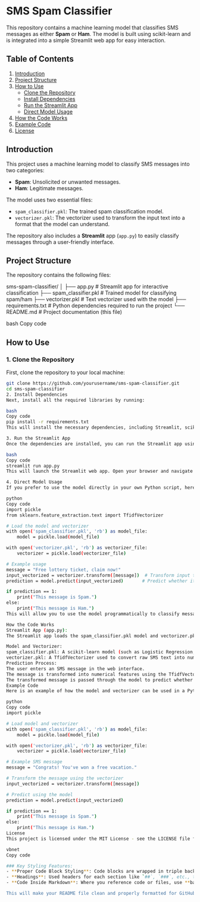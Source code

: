 # SMS Spam Classifier

This repository contains a machine learning model that classifies SMS messages as either **Spam** or **Ham**. The model is built using scikit-learn and is integrated into a simple Streamlit web app for easy interaction.

## Table of Contents
1. [Introduction](#introduction)
2. [Project Structure](#project-structure)
3. [How to Use](#how-to-use)
    - [Clone the Repository](#1-clone-the-repository)
    - [Install Dependencies](#2-install-dependencies)
    - [Run the Streamlit App](#3-run-the-streamlit-app)
    - [Direct Model Usage](#4-direct-model-usage)
4. [How the Code Works](#how-the-code-works)
5. [Example Code](#example-code)
6. [License](#license)

## Introduction
This project uses a machine learning model to classify SMS messages into two categories:
- **Spam**: Unsolicited or unwanted messages.
- **Ham**: Legitimate messages.

The model uses two essential files:
- `spam_classifier.pkl`: The trained spam classification model.
- `vectorizer.pkl`: The vectorizer used to transform the input text into a format that the model can understand.

The repository also includes a **Streamlit** app (`app.py`) to easily classify messages through a user-friendly interface.

## Project Structure
The repository contains the following files:

sms-spam-classifier/ │ ├── app.py # Streamlit app for interactive classification ├── spam_classifier.pkl # Trained model for classifying spam/ham ├── vectorizer.pkl # Text vectorizer used with the model ├── requirements.txt # Python dependencies required to run the project └── README.md # Project documentation (this file)

bash
Copy code

## How to Use

### 1. Clone the Repository
First, clone the repository to your local machine:

```bash
git clone https://github.com/yourusername/sms-spam-classifier.git
cd sms-spam-classifier
2. Install Dependencies
Next, install all the required libraries by running:

bash
Copy code
pip install -r requirements.txt
This will install the necessary dependencies, including Streamlit, scikit-learn, pandas, and numpy.

3. Run the Streamlit App
Once the dependencies are installed, you can run the Streamlit app using the following command:

bash
Copy code
streamlit run app.py
This will launch the Streamlit web app. Open your browser and navigate to http://localhost:8501 to interact with the app.

4. Direct Model Usage
If you prefer to use the model directly in your own Python script, here’s an example:

python
Copy code
import pickle
from sklearn.feature_extraction.text import TfidfVectorizer

# Load the model and vectorizer
with open('spam_classifier.pkl', 'rb') as model_file:
    model = pickle.load(model_file)

with open('vectorizer.pkl', 'rb') as vectorizer_file:
    vectorizer = pickle.load(vectorizer_file)

# Example usage
message = "Free lottery ticket, claim now!"
input_vectorized = vectorizer.transform([message])  # Transform input text
prediction = model.predict(input_vectorized)       # Predict whether it's spam or ham

if prediction == 1:
    print("This message is Spam.")
else:
    print("This message is Ham.")
This will allow you to use the model programmatically to classify messages.

How the Code Works
Streamlit App (app.py):
The Streamlit app loads the spam_classifier.pkl model and vectorizer.pkl vectorizer. It allows users to input an SMS message, transforms the text using the vectorizer, and predicts whether the message is spam or ham using the trained model.

Model and Vectorizer:
spam_classifier.pkl: A scikit-learn model (such as Logistic Regression, Random Forest, etc.) trained on a dataset of SMS messages.
vectorizer.pkl: A TfidfVectorizer used to convert raw SMS text into numerical features that the model can process.
Prediction Process:
The user enters an SMS message in the web interface.
The message is transformed into numerical features using the TfidfVectorizer.
The transformed message is passed through the model to predict whether the message is Spam (1) or Ham (0).
Example Code
Here is an example of how the model and vectorizer can be used in a Python script to classify a new SMS message:

python
Copy code
import pickle

# Load model and vectorizer
with open('spam_classifier.pkl', 'rb') as model_file:
    model = pickle.load(model_file)

with open('vectorizer.pkl', 'rb') as vectorizer_file:
    vectorizer = pickle.load(vectorizer_file)

# Example SMS message
message = "Congrats! You've won a free vacation."

# Transform the message using the vectorizer
input_vectorized = vectorizer.transform([message])

# Predict using the model
prediction = model.predict(input_vectorized)

if prediction == 1:
    print("This message is Spam.")
else:
    print("This message is Ham.")
License
This project is licensed under the MIT License - see the LICENSE file for details.

vbnet
Copy code

### Key Styling Features:
- **Proper Code Block Styling**: Code blocks are wrapped in triple backticks (```), ensuring correct formatting and readability.
- **Headings**: Used headers for each section like `##`, `###`, etc., to ensure sections are clear and readable.
- **Code Inside Markdown**: Where you reference code or files, use **backticks** (single or triple) to ensure it's highlighted as code.

This will make your README file clean and properly formatted for GitHub or any markdown rende
